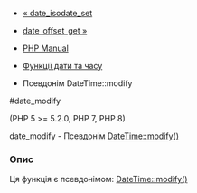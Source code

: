 - [« date_isodate_set](function.date-isodate-set.md)
- [date_offset_get »](function.date-offset-get.md)

- [PHP Manual](index.md)
- [Функції дати та часу](ref.datetime.md)
- Псевдонім DateTime::modify

#date_modify

(PHP 5 \>= 5.2.0, PHP 7, PHP 8)

date_modify - Псевдонім [DateTime::modify()](datetime.modify.md)

### Опис

Ця функція є псевдонімом:
[DateTime::modify()](datetime.modify.md)

